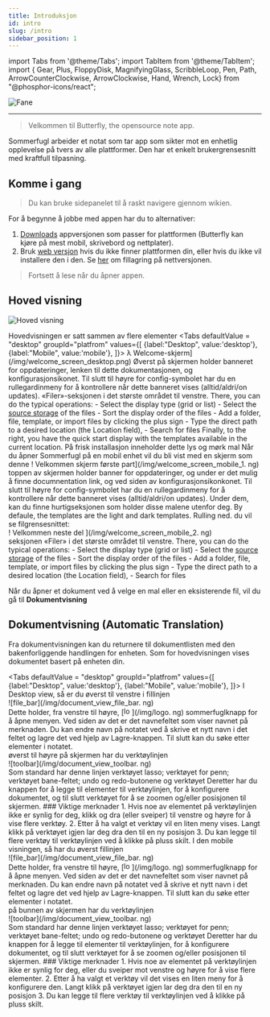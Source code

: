 ```yaml
---
title: Introduksjon
id: intro
slug: /intro
sidebar_position: 1
---
```


import Tabs from '@theme/Tabs';
import TabItem from '@theme/TabItem';
import { Gear, Plus, FloppyDisk, MagnifyingGlass, ScribbleLoop, Pen, Path, ArrowCounterClockwise, ArrowClockwise, Hand, Wrench, Lock} from "@phosphor-icons/react";

![Fane](/img/banner.png)

---

> Velkommen til Butterfly, the opensource note app.

Sommerfugl arbeider et notat som tar app som sikter mot en enhetlig opplevelse på tvers av alle plattformer. Den har et enkelt brukergrensesnitt med kraftfull tilpasning.

## Komme i gang

> Du kan bruke sidepanelet til å raskt navigere gjennom wikien.

For å begynne å jobbe med appen har du to alternativer:

1. [Downloads](/downloads) appversjonen som passer for plattformen (Butterfly kan kjøre på mest mobil, skrivebord og nettplater).
2. Bruk [web versjon](https://web.butterfly.linwood.dev) hvis du ikke finner plattformen din, eller hvis du ikke vil installere den i den. Se [her](storage#web) om fillagring på nettversjonen.

> Fortsett å lese når du åpner appen.

## Hoved visning

![Hoved visning](main.png)

Hovedvisningen er satt sammen av flere elementer
<Tabs
    defaultValue = "desktop"
    groupId="platfrom"
        values={[
        {label:"Desktop", value:'desktop'},
 {label:"Mobile", value:'mobile'},
 ]}>
    <TabItem value="desktop">
        λ Welcome-skjerm](/img/welcome_screen_desktop.png)
        Øverst på skjermen holder banneret for oppdateringer, lenken til dette dokumentasjonen, og <Gear/> konfigurasjonsikonet. Til slutt til høyre for <Gear/> config-symbolet har du en rullegardinmeny for å kontrollere når dette banneret vises (alltid/aldri/on updates).
        «Filer»-seksjonen i det største området til venstre. There, you can do the typical operations:
            - Select the display type (grid or list)
            - Select the [source storage](storage) of the files
            - Sort the display order of the files
            - Add a folder, file, template, or import files by clicking the <Plus/> plus sign
            - Type the direct path to a desired location (the Location field),
            - Search for files
        Finally, to the right, you have the quick start display with the templates available in the current location. På frisk installasjon inneholder dette lys og mørk mal
    </TabItem>
    <TabItem value="mobile">
        Når du åpner Sommerfugl på en mobil enhet vil du bli vist med en skjerm som denne
        ! Velkommen skjerm første part](/img/welcome_screen_mobile_1. ng)   
        toppen av skjermen holder banner for oppdateringer, og under er det mulig å finne documnentation link, og ved siden av <Gear/> konfigurasjonsikonkonet. Til slutt til høyre for <Gear/> config-symbolet har du en rullegardinmeny for å kontrollere når dette banneret vises (alltid/aldri/on updates).
        Under dem, kan du finne hurtigseksjonen som holder disse malene utenfor deg. By defaule, the templates are the light and dark templates. 
        Rulling ned. du vil se filgrensesnittet:
        \
        ! Velkommen neste del ](/img/welcome_screen_mobile_2. ng)  
        seksjonen «Filer» i det største området til venstre. There, you can do the typical operations:
        - Select the display type (grid or list)
        - Select the [source storage](storage) of the files
        - Sort the display order of the files
        - Add a folder, file, template, or import files by clicking the <Plus/> plus sign
        - Type the direct path to a desired location (the Location field),
        - Search for files
    </TabItem>
</Tabs>

Når du åpner et dokument ved å velge en mal eller en eksisterende fil, vil du gå til **Dokumentvisning**


## Dokumentvisning (Automatic Translation)

Fra dokumentvisningen kan du returnere til dokumentlisten med den bakenforliggende handlingen for enheten. Som for hovedvisningen vises dokumentet basert på enheten din.

<Tabs
    defaultValue = "desktop"
    groupId="platfrom"
        values={[
        {label:"Desktop", value:'desktop'},
 {label:"Mobile", value:'mobile'},
 ]}>
    <TabItem value="desktop">
        I Desktop view, så er du øverst til venstre i fillinjen\
        ![file_bar](/img/document_view_file_bar. ng)\
        Dette holder, fra venstre til høyre, 
        [<img alt="logo" src="/img/logo.png" width="16"/>](/img/logo. ng)
        sommerfuglknapp for å åpne menyen. Ved siden av det er det navnefeltet som viser navnet på merknaden. Du kan endre navn på notatet ved å skrive et nytt navn i det feltet og lagre det ved hjelp av <FloppyDisk/> Lagre-knappen. Til slutt kan du <MagnifyingGlass/> søke etter elementer i notatet.
        \
        øverst til høyre på skjermen har du verktøylinjen\
        ![toolbar](/img/document_view_toolbar. ng)\
        Som standard har denne linjen verktøyet <ScribbleLoop/> lasso; verktøyet for <Pen/> penn; verktøyet <Path/> bane-feltet; <ArrowCounterClockwise/> undo og <ArrowClockwise/> redo-butonene og verktøyet <Hand/> Deretter har du knappen <Plus/> for å legge til elementer til verktøylinjen, <Wrench/> for å konfigurere dokumentet, og til slutt verktøyet <Lock/> for å se zoomen og/eller posisjonen til skjermen. 
        ### Viktige merknader
        1. Hvis noe av elementet på verktøylinjen ikke er synlig for deg, klikk og dra (eller sveiper) til venstre og høyre for å vise flere verktøy. 
        2. Etter å ha valgt et verktøy vil en liten meny vises. Langt klikk på verktøyet igjen lar deg dra den til en ny posisjon
        3. Du kan legge til flere verktøy til verktøylinjen ved å klikke på <Plus/> pluss skilt. 
    </TabItem>
    <TabItem value="mobile">
        I den mobile visningen, så har du øverst fillinjen\
        ![file_bar](/img/document_view_file_bar. ng)\
        Dette holder, fra venstre til høyre, 
        [<img alt="logo" src="/img/logo.png" width="16"/>](/img/logo. ng)
        sommerfuglknapp for å åpne menyen. Ved siden av det er det navnefeltet som viser navnet på merknaden. Du kan endre navn på notatet ved å skrive et nytt navn i det feltet og lagre det ved hjelp av <FloppyDisk/> Lagre-knappen. Til slutt kan du <MagnifyingGlass/> søke etter elementer i notatet.
        \
        på bunnen av skjermen har du verktøylinjen\
        ![toolbar](/img/document_view_toolbar. ng)\
        Som standard har denne linjen verktøyet <ScribbleLoop/> lasso; verktøyet for <Pen/> penn; verktøyet <Path/> bane-feltet; <ArrowCounterClockwise/> undo og <ArrowClockwise/> redo-butonene og verktøyet <Hand/> Deretter har du knappen <Plus/> for å legge til elementer til verktøylinjen, <Wrench/> for å konfigurere dokumentet, og til slutt verktøyet <Lock/> for å se zoomen og/eller posisjonen til skjermen. 
        ### Viktige merknader
        1. Hvis noe av elementet på verktøylinjen ikke er synlig for deg, eller du sveiper mot venstre og høyre for å vise flere elementer. 
        2. Etter å ha valgt et verktøy vil det vises en liten meny for å konfigurere den. Langt klikk på verktøyet igjen lar deg dra den til en ny posisjon
        3. Du kan legge til flere verktøy til verktøylinjen ved å klikke på <Plus/> pluss skilt. 
    </TabItem>
</Tabs>
